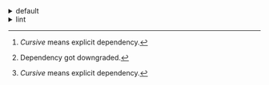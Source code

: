 <details>
<summary>default</summary>

| Platform | Dependency[^1] | Before | After | Change | Package |
| -: | - | - | - | - | - |
| linux-64 | *new-package* |  | 0.10.1 | Added | conda |
|| *removed-package* | 0.10.1 |  | Removed | pypi |
|| *bpy* | 0.10.1 | 2.10.1 | Major Upgrade | pypi |
|| python | 0.10.0 | 0.10.1 | Patch Upgrade | conda |
|| *polars* | herads_0 | herads_1 | Only build string | conda |
| osx-arm64 | *polars*[^2] | 0.10.0 | 0.9.1 | Minor Downgrade | conda |
|| *python* | 0.10.0 | 0.10.1 | Patch Upgrade | conda |

</details>

<details>
<summary>lint</summary>

| Platform | Dependency[^1] | Before | After | Change | Package |
| -: | - | - | - | - | - |
| linux-64 | *polars* | 0.10.0 | 0.10.1 | Patch Upgrade | conda |
|| python | 0.10.0 | 0.10.1 | Patch Upgrade | conda |

</details>

[^1]: *Cursive* means explicit dependency.
[^2]: Dependency got downgraded.
